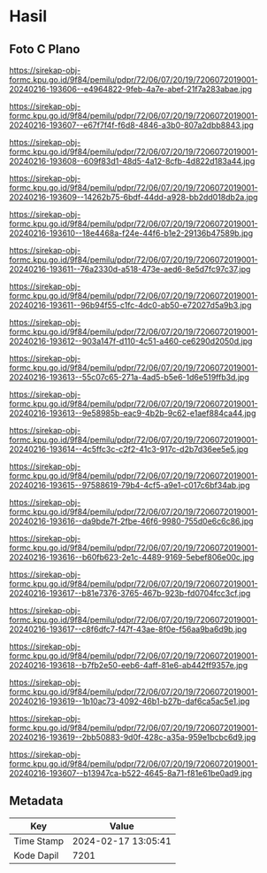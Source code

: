 # Hasil

## Foto C Plano

https://sirekap-obj-formc.kpu.go.id/9f84/pemilu/pdpr/72/06/07/20/19/7206072019001-20240216-193606--e4964822-9feb-4a7e-abef-21f7a283abae.jpg

https://sirekap-obj-formc.kpu.go.id/9f84/pemilu/pdpr/72/06/07/20/19/7206072019001-20240216-193607--e67f7f4f-f6d8-4846-a3b0-807a2dbb8843.jpg

https://sirekap-obj-formc.kpu.go.id/9f84/pemilu/pdpr/72/06/07/20/19/7206072019001-20240216-193608--609f83d1-48d5-4a12-8cfb-4d822d183a44.jpg

https://sirekap-obj-formc.kpu.go.id/9f84/pemilu/pdpr/72/06/07/20/19/7206072019001-20240216-193609--14262b75-6bdf-44dd-a928-bb2dd018db2a.jpg

https://sirekap-obj-formc.kpu.go.id/9f84/pemilu/pdpr/72/06/07/20/19/7206072019001-20240216-193610--18e4468a-f24e-44f6-b1e2-29136b47589b.jpg

https://sirekap-obj-formc.kpu.go.id/9f84/pemilu/pdpr/72/06/07/20/19/7206072019001-20240216-193611--76a2330d-a518-473e-aed6-8e5d7fc97c37.jpg

https://sirekap-obj-formc.kpu.go.id/9f84/pemilu/pdpr/72/06/07/20/19/7206072019001-20240216-193611--96b94f55-c1fc-4dc0-ab50-e72027d5a9b3.jpg

https://sirekap-obj-formc.kpu.go.id/9f84/pemilu/pdpr/72/06/07/20/19/7206072019001-20240216-193612--903a147f-d110-4c51-a460-ce6290d2050d.jpg

https://sirekap-obj-formc.kpu.go.id/9f84/pemilu/pdpr/72/06/07/20/19/7206072019001-20240216-193613--55c07c65-271a-4ad5-b5e6-1d6e519ffb3d.jpg

https://sirekap-obj-formc.kpu.go.id/9f84/pemilu/pdpr/72/06/07/20/19/7206072019001-20240216-193613--9e58985b-eac9-4b2b-9c62-e1aef884ca44.jpg

https://sirekap-obj-formc.kpu.go.id/9f84/pemilu/pdpr/72/06/07/20/19/7206072019001-20240216-193614--4c5ffc3c-c2f2-41c3-917c-d2b7d36ee5e5.jpg

https://sirekap-obj-formc.kpu.go.id/9f84/pemilu/pdpr/72/06/07/20/19/7206072019001-20240216-193615--97588619-79b4-4cf5-a9e1-c017c6bf34ab.jpg

https://sirekap-obj-formc.kpu.go.id/9f84/pemilu/pdpr/72/06/07/20/19/7206072019001-20240216-193616--da9bde7f-2fbe-46f6-9980-755d0e6c6c86.jpg

https://sirekap-obj-formc.kpu.go.id/9f84/pemilu/pdpr/72/06/07/20/19/7206072019001-20240216-193616--b60fb623-2e1c-4489-9169-5ebef806e00c.jpg

https://sirekap-obj-formc.kpu.go.id/9f84/pemilu/pdpr/72/06/07/20/19/7206072019001-20240216-193617--b81e7376-3765-467b-923b-fd0704fcc3cf.jpg

https://sirekap-obj-formc.kpu.go.id/9f84/pemilu/pdpr/72/06/07/20/19/7206072019001-20240216-193617--c8f6dfc7-f47f-43ae-8f0e-f56aa9ba6d9b.jpg

https://sirekap-obj-formc.kpu.go.id/9f84/pemilu/pdpr/72/06/07/20/19/7206072019001-20240216-193618--b7fb2e50-eeb6-4aff-81e6-ab442ff9357e.jpg

https://sirekap-obj-formc.kpu.go.id/9f84/pemilu/pdpr/72/06/07/20/19/7206072019001-20240216-193619--1b10ac73-4092-46b1-b27b-daf6ca5ac5e1.jpg

https://sirekap-obj-formc.kpu.go.id/9f84/pemilu/pdpr/72/06/07/20/19/7206072019001-20240216-193619--2bb50883-9d0f-428c-a35a-959e1bcbc6d9.jpg

https://sirekap-obj-formc.kpu.go.id/9f84/pemilu/pdpr/72/06/07/20/19/7206072019001-20240216-193607--b13947ca-b522-4645-8a71-f81e61be0ad9.jpg


## Metadata

| Key        | Value               |
| ---------- | ------------------- |
| Time Stamp | 2024-02-17 13:05:41 |
| Kode Dapil | 7201                |



